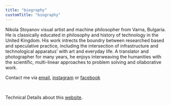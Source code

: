```yaml
---
title: "biography"
customTitle: "biography"
---
```


Nikola Stoyanov visual artist and machine philosopher from Varna, Bulgaria. He is classically educated in philosophy and history of technology in the United Kingdom. His work intrects the boundry between researched based and speculative practice, including the intersection of infrastructure and technological apparatus’ with art and everyday life. A translator and photographer for many years, he enjoys interweaving the humanities with the scientific, multi-linear approaches to problem solving and ollaborative work.

Contact me via <a href="mailto:av0id.biz@gmail.com">email</a>, <a href="https://www.instagram.com/avoid.nd/">instagram</a> or <a href="https://www.facebook.com/av0id.nd/">facebook</a>



<br>

Technical Details about this [website](/tech-spec).
